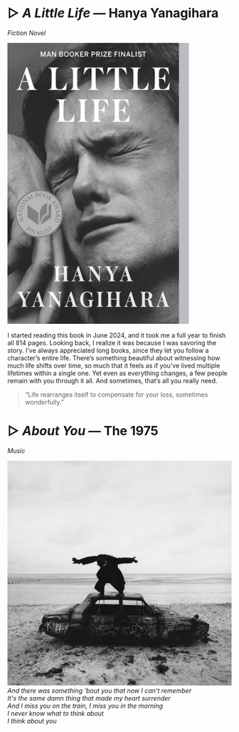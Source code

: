 # ▷ *A Little Life* — Hanya Yanagihara
*Fiction Novel*

![A Little Life](recs/alittlelife.jpg)

I started reading this book in June 2024, and it took me a full year to finish all 814 pages. Looking back, I realize it was because I was savoring the story. I’ve always appreciated long books, since they let you follow a character’s entire life. There’s something beautiful about witnessing how much life shifts over time, so much that it feels as if you’ve lived multiple lifetimes within a single one. Yet even as everything changes, a few people remain with you through it all. And sometimes, that’s all you really need.

> “Life rearranges itself to compensate for your loss, sometimes wonderfully.”



# ▷ *About You* — The 1975
*Music*

![About You](recs/aboutyou.jpg)
*And there was something 'bout you that now I can't remember*  
*It's the same damn thing that made my heart surrender*  
*And I miss you on the train, I miss you in the morning*  
*I never know what to think about*  
*I think about you*  